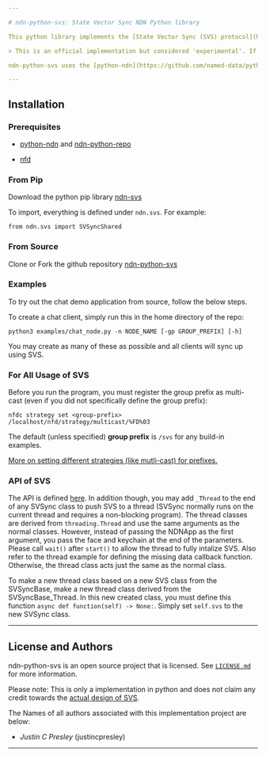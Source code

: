 ```yaml
---

# ndn-python-svs: State Vector Sync NDN Python library

This python library implements the [State Vector Sync (SVS) protocol](https://named-data.github.io/StateVectorSync/) to synchronise states between multiple clients over NDN for distributed realtime applications.

> This is an official implementation but considered 'experimental'. If there are any concerns or suggestions, please create [a new issue](https://github.com/justincpresley/ndn-python-svs/issues).

ndn-python-svs uses the [python-ndn](https://github.com/named-data/python-ndn) library for it's ndn client implementation.

---
```


## Installation

### Prerequisites

* [python-ndn](https://python-ndn.readthedocs.io/en/latest/src/installation.html) and [ndn-python-repo](https://ndn-python-repo.readthedocs.io/en/latest/src/install.html)

* [nfd](https://named-data.net/doc/NFD/0.5.0/INSTALL.html)

### From Pip

Download the python pip library [ndn-svs](https://pypi.org/project/ndn-svs/)

To import, everything is defined under `ndn.svs`. For example:
```
from ndn.svs import SVSyncShared
```

### From Source

Clone or Fork the github repository [ndn-python-svs](https://github.com/justincpresley/ndn-python-svs)

### Examples

To try out the chat demo application from source, follow the below steps.

To create a chat client, simply run this in the home directory of the repo:
```
python3 examples/chat_node.py -n NODE_NAME [-gp GROUP_PREFIX] [-h]
```
You may create as many of these as possible and all clients will sync up using SVS.

### For All Usage of SVS

Before you run the program, you must register the group prefix as multi-cast (even if you did not specifically define the group prefix):
```
nfdc strategy set <group-prefix> /localhost/nfd/strategy/multicast/%FD%03
```
The default (unless specified) **group prefix** is `/svs` for any build-in examples.

[More on setting different strategies (like mutli-cast) for prefixes.](https://named-data.net/doc/NFD/current/manpages/nfdc-strategy.html)

### API of SVS

The API is defined [here](https://named-data.github.io/StateVectorSync/API.html). In addition though, you may add `_Thread` to the end of any SVSync class to push SVS to a thread (SVSync normally runs on the current thread and requires a non-blocking program). The thread classes are derived from `threading.Thread` and use the same arguments as the normal classes. However, instead of passing the NDNApp as the first argument, you pass the face and keychain at the end of the parameters. Please call `wait()` after `start()` to allow the thread to fully intalize SVS. Also refer to the thread example for defining the missing data callback function. Otherwise, the thread class acts just the same as the normal class.

To make a new thread class based on a new SVS class from the SVSyncBase, make a new thread class derived from the SVSyncBase_Thread. In this new created class, you must define this function `async def function(self) -> None:`. Simply set `self.svs` to the new SVSync class.

---

## License and Authors

ndn-python-svs is an open source project that is licensed. See [`LICENSE.md`](https://github.com/justincpresley/ndn-python-svs/blob/master/LICENSE.md) for more information.

Please note: This is only a implementation in python and does not claim any credit towards the [actual design of SVS](https://named-data.github.io/StateVectorSync/).

The Names of all authors associated with this implementation project are below:

  * *Justin C Presley* (justincpresley)

---
